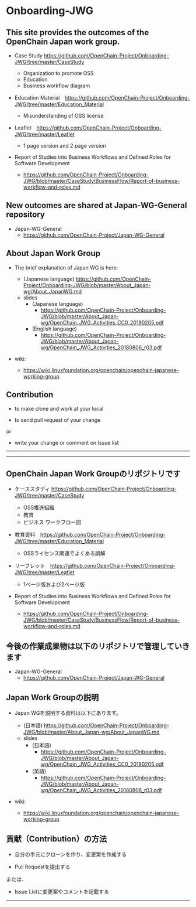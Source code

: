 # Onboarding-JWG

## This site provides the outcomes of the OpenChain Japan work group.
* Case Study https://github.com/OpenChain-Project/Onboarding-JWG/tree/master/CaseStudy
  * Organization to promote OSS
  * Education
  * Business workflow diagram

* Education Material　https://github.com/OpenChain-Project/Onboarding-JWG/tree/master/Education_Material
  * Misunderstanding of OSS license

* Leaflet　https://github.com/OpenChain-Project/Onboarding-JWG/tree/master/Leaflet
  * 1 page version and 2 page version

* Report of Studies into Business Workflows and Defined Roles for Software Development
  * https://github.com/OpenChain-Project/Onboarding-JWG/blob/master/CaseStudy/BusinessFlow/Report-of-business-workflow-and-roles.md


## New outcomes are shared at Japan-WG-General repository

* Japan-WG-General
  * https://github.com/OpenChain-Project/Japan-WG-General


## About Japan Work Group

* The brief explanation of Japan WG is here:
  * (Japanese language) https://github.com/OpenChain-Project/Onboarding-JWG/blob/master/About_Japan-wg/About_JapanWG.md
  * slides
    * (Japanese language)
      * https://github.com/OpenChain-Project/Onboarding-JWG/blob/master/About_Japan-wg/OpenChain_JWG_Activities_CC0_20190205.pdf
    * (English language)
      * https://github.com/OpenChain-Project/Onboarding-JWG/blob/master/About_Japan-wg/OpenChain_JWG_Activities_20180806_r03.pdf

* wiki:
  * https://wiki.linuxfoundation.org/openchain/openchain-japanese-working-group

## Contribution

* to make clone and work at your local

* to send pull request of your change 

or 

* write your change or comment on Issue list

---
---

## OpenChain Japan Work Groupのリポジトリです

* ケーススタディ https://github.com/OpenChain-Project/Onboarding-JWG/tree/master/CaseStudy
  * OSS推進組織
  * 教育
  * ビジネス ワークフロー図

* 教育資料　https://github.com/OpenChain-Project/Onboarding-JWG/tree/master/Education_Material
  * OSSライセンス関連でよくある誤解

* リーフレット　https://github.com/OpenChain-Project/Onboarding-JWG/tree/master/Leaflet
  * 1ページ版および2ページ版

* Report of Studies into Business Workflows and Defined Roles for Software Development
  * https://github.com/OpenChain-Project/Onboarding-JWG/blob/master/CaseStudy/BusinessFlow/Report-of-business-workflow-and-roles.md

## 今後の作業成果物は以下のリポジトリで管理していきます

* Japan-WG-General
  * https://github.com/OpenChain-Project/Japan-WG-General


## Japan Work Groupの説明

* Japan WGを説明する資料は以下にあります。
  * (日本語) https://github.com/OpenChain-Project/Onboarding-JWG/blob/master/About_Japan-wg/About_JapanWG.md
  * slides
    * (日本語)
      * https://github.com/OpenChain-Project/Onboarding-JWG/blob/master/About_Japan-wg/OpenChain_JWG_Activities_CC0_20190205.pdf
    * (英語)
      * https://github.com/OpenChain-Project/Onboarding-JWG/blob/master/About_Japan-wg/OpenChain_JWG_Activities_20180806_r03.pdf



* wiki:
  * https://wiki.linuxfoundation.org/openchain/openchain-japanese-working-group


## 貢献（Contribution）の方法

* 自分の手元にクローンを作り、変更案を作成する

* Pull Requestを提出する

または、

* Issue Listに変更案やコメントを記載する

---
